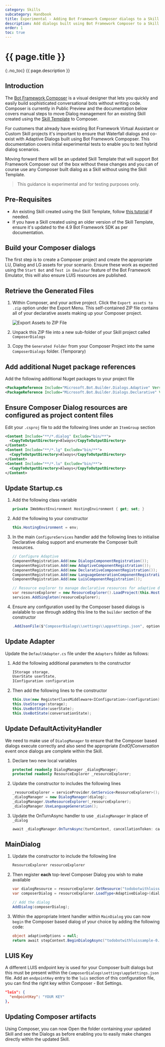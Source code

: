 ```yaml
---
category: Skills
subcategory: Handbook
title: Experimental - Adding Bot Framework Composer dialogs to a Skill
description: Add dialogs built using Bot Framework Composer to a Skill enabling side by side composition of Waterfall Dialogs and Composer built Adaptive Dialogs.
order: 1
toc: true
---
```


# {{ page.title }}
{:.no_toc}
{{ page.description }}

## Introduction

The [Bot Framework Composer](https://aka.ms/bfcomposer) is a visual designer that lets you quickly and easily build sophisticated conversational bots without writing code. Composer is currently in Public Preview and the documentation below covers manual steps to move Dialog management for an existing Skill created using the [Skill Template]({{site.baseurl}}/skills/tutorials/create-skill/csharp/1-intro/) to Composer.

For customers that already have existing Bot Framework Virtual Assistant or Custom Skill projects it's important to ensure that Waterfall dialogs and co-exist with Adaptive Dialogs built using Bot Framework Compopser. This documentation covers initial experimental tests to enable you to test hybrid dialog scenarios.

Moving forward there will be an updated Skill Template that will support Bot Framework Composer out of the box without these changes and you can of course use any Composer built dialog as a Skill without using the Skill Template.

> This guidance is experimental and for testing purposes only.

## Pre-Requisites

- An existing Skill created using the Skill Template, follow [this tutorial]({{site.baseurl}}/skills/tutorials/create-skill/csharp/1-intro/) if needed.
- If you have a Skill created using an older version of the Skill Template, ensure it's updated to the 4.9 Bot Framework SDK as per documentation.

## Build your Composer dialogs

The first step is to create a Composer project and create the appropriate LU, Dialog and LG assets for your scenario. Ensure these work as expected using the `Start Bot` and `Test in Emulator` feature of the Bot Framework Emulator, this will also ensure LUIS resources are published.

## Retrieve the Generated Files

1. Within Composer, and your active project. Click the `Export assets to .zip` option under the Export Menu. This self-contained ZIP file contains all of your declarative assets making up your Composer project.

    ![Export Assets to ZIP File]({{site.baseurl}}/assets/images/composer-export-assets-to-zip.png)

1. Unpack this ZIP file into a new sub-folder of your Skill project called `ComposerDialogs`
1. Copy the `Generated Folder` from your Composer Project into the same `ComposerDialogs` folder. (Temporary)

## Add additional Nuget package references

Add the following additional Nuget packages to your project file

```xml
<PackageReference Include="Microsoft.Bot.Builder.Dialogs.Adaptive" Version="4.9.1" />
<PackageReference Include="Microsoft.Bot.Builder.Dialogs.Declarative" Version="4.9.1" />
```    

## Ensure Composer Dialog resources are configured as project content files

Edit your `.csproj` file to add the following lines under an `ItemGroup` section

```xml
<Content Include="**/*.dialog" Exclude="bin/**">
  <CopyToOutputDirectory>Always</CopyToOutputDirectory>
</Content>
<Content Include="**/*.lg" Exclude="bin/**">
  <CopyToOutputDirectory>Always</CopyToOutputDirectory>
</Content>
<Content Include="**/*.lu" Exclude="bin/**">
  <CopyToOutputDirectory>Always</CopyToOutputDirectory>
</Content>    
```

## Update Startup.cs

1. Add the following class variable
    ```csharp
    private IWebHostEnvironment HostingEnvironment { get; set; }
    ```

1. Add the following to your constructor
    ```csharp
    this.HostingEnvironment = env;
    ```

1. In the main `ConfigureServices` handler add the following lines to initialise Declarative dialog support and enumerate the Composer built resources.
    ```csharp
    // Configure Adaptive           
    ComponentRegistration.Add(new DialogsComponentRegistration());
    ComponentRegistration.Add(new AdaptiveComponentRegistration());
    ComponentRegistration.Add(new DeclarativeComponentRegistration());
    ComponentRegistration.Add(new LanguageGenerationComponentRegistration());
    ComponentRegistration.Add(new LuisComponentRegistration());

    // Resource explorer to manage declarative resources for adaptive dialog
    var resourceExplorer = new ResourceExplorer().LoadProject(this.HostingEnvironment.ContentRootPath);
    services.AddSingleton(resourceExplorer);
    ```

1. Ensure any configuration used by the Composer based dialogs is avialable to use through adding this line to the `builder` section of the constructor
    ```csharp
    .AddJsonFile($"ComposerDialogs\\settings\\appsettings.json", optional:true)
    ```

## Update Adapter

Update the `DefaultAdapter.cs` file under the `Adapters` folder as follows:

1. Add the following additional parameters to the constructor
    ```csharp
    IStorage storage,
    UserState userState,
    IConfiguration configuration
    ```

1. Then add the following lines to the constructor
    ```csharp
    this.Use(new RegisterClassMiddleware<IConfiguration>(configuration));
    this.UseStorage(storage);
    this.UseBotState(userState);
    this.UseBotState(conversationState);
    ```

## Update DefaultActivityHandler

We need to make use of `DialogManager` to ensure that the Composer based dialogs execute correctly and also send the appropriate _EndOfConversation_ event once dialogs are complete within the Skill.

1. Declare two new local variables
    ```csharp
    protected readonly DialogManager _dialogManager;
    protected readonly ResourceExplorer _resourceExplorer;
    ```

1. Update the constructor to includes the following lines
    ```csharp
    _resourceExplorer = serviceProvider.GetService<ResourceExplorer>();
    _dialogManager = new DialogManager(dialog);
    _dialogManager.UseResourceExplorer(_resourceExplorer);
    _dialogManager.UseLanguageGeneration();
    ```

1. Update the OnTurnAsync handler to use `_dialogManager` in place of `_dialog`
    ```csharp
    await _dialogManager.OnTurnAsync(turnContext, cancellationToken: cancellationToken);
    ```

## MainDialog

1. Update the constructor to include the following line
    ```csharp
    ResourceExplorer resourceExplorer
    ```

1. Then register **each** top-level Composer Dialog you wish to make available
    ```csharp
    var dialogResource = resourceExplorer.GetResource("todobotwithluissample-0.dialog");
    var composerDialog = resourceExplorer.LoadType<AdaptiveDialog>(dialogResource);

    // Add the dialog
    AddDialog(composerDialog);
    ```

1. Within the appropriate Intent handler within `MainDialog` you can now `begin` the Composer based dialog of your choice by adding the following code:
    ```csharp
    object adaptiveOptions = null;
    return await stepContext.BeginDialogAsync("todobotwithluissample-0.dialog", adaptiveOptions, cancellationToken);
    ```

## LUIS Key

A different LUIS endpoint key is used for your Composer built dialogs but this must be present within the `ComposerDialogs\settings\appSettings.json` file. Add an `endpointKey` entry to the `luis` section of this configuration file, you can find the right key within Composer - Bot Settings.

```json
"luis": {
  "endpointKey": "YOUR KEY"
},
```

## Updating Composer artifacts

Using Composer, you can now Open the folder containing your updated Skill and see the Dialogs as before enabling you to easily make changes directly within the updated Skill.
